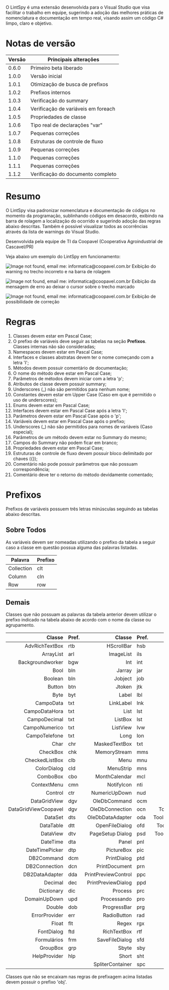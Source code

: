 O LintSpy é uma extensão desenvolvida para o Visual Studio que visa facilitar o trabalho em equipe, sugerindo a adoção das melhores práticas de nomenclatura e documentação em tempo real, visando assim um código C# limpo, claro e objetivo.

# Notas de versão

Versão | Principais alterações
------ | -----------
0.6.0  | Primeiro beta liberado
1.0.0  | Versão inicial
1.0.1  | Otimização de busca de prefixos
1.0.2  | Prefixos internos
1.0.3  | Verificação do summary
1.0.4  | Verificação de variáveis em foreach
1.0.5  | Propriedades de classe
1.0.6  | Tipo real de declarações "var"
1.0.7  | Pequenas correções
1.0.8  | Estruturas de controle de fluxo
1.0.9  | Pequenas correções
1.1.0  | Pequenas correções
1.1.1  | Pequenas correções
1.1.2  | Verificação do documento completo

# Resumo


O LintSpy visa padronizar nomenclatura e documentação de códigos no momento da programação, sublinhando códigos em desacordo, exibindo na barra de rolagem a localização do ocorrido e sugerindo adoção das regras abaixo descritas. Também é possível visualizar todos as ocorrências através da lista de warnings do Visual Studio.

Desenvolvida pela equipe de TI da Coopavel (Cooperativa Agroindustrial de Cascavel/PR)

Veja abaixo um exemplo do LintSpy em funcionamento:

![Image not found, email me: informatica@coopavel.com.br](https://farm8.staticflickr.com/7906/33482662428_43d2fd3651_o.png)
Exibição do warning no trecho incorreto e na barra de rolagem

![Image not found, email me: informatica@coopavel.com.br](https://farm8.staticflickr.com/7849/32416775557_df5dbf56be_o.png)
Exibição da mensagem de erro ao deixar o cursor sobre o trecho marcado

![Image not found, email me: informatica@coopavel.com.br](https://farm8.staticflickr.com/7832/40393392953_6e193c0da5_o.png)
Exibição de possibilidade de correção

# Regras

1. Classes devem estar em Pascal Case;
2. O prefixo de variáveis deve seguir as tabelas na seção **Prefixos**. Classes internas não são consideradas;
3. Namespaces devem estar em Pascal Case;
4. Interfaces e classes abstratas devem ter o nome começando com a letra 'I';
5. Métodos devem possuir comentário de documentação;
6. O nome do método deve estar em Pascal Case;
7. Parâmetros de métodos devem iniciar com a letra 'p';
8. Atributos de classe devem possuir summary;
9. Underscores (_) não são permitidos para nenhum nome;
10. Constantes devem estar em Upper Case (Caso em que é permitido o uso de underscores);
11. Enums devem estar em Pascal Case;
12. Interfaces devem estar em Pascal Case após a letra 'I';
13. Parâmetros devem estar em Pascal Case após o 'p';
14. Variáveis devem estar em Pascal Case após o prefixo;
15. Underscores (_) não são permitidos para nomes de variáveis (Caso especial);
16. Parâmetros de um método devem estar no Summary do mesmo;
17. Campos do Summary não podem ficar em branco;
18. Propriedades devem estar em Pascal Case;
19. Estruturas de controle de fluxo devem possuir bloco delimitado por chaves ({});
20. Comentário não pode possuir parâmetros que não possuam correspondência;
21. Comentário deve ter o retorno do método devidamente comentado;

# Prefixos

Prefixos de variáveis possuem três letras minúsculas seguindo as tabelas abaixo descritas.

## Sobre Todos

As variáveis devem ser nomeadas utilizando o prefixo da tabela a seguir caso a classe em questão possua alguma das palavras listadas.

Palavra | Prefixo
-------------- | ------
Collection | clt
Column | cln
Row | row

## Demais

Classes que não possuam as palavras da tabela anterior devem utilizar o prefixo indicado na tabela abaixo de acordo com o nome da classe ou agrupamento.

**Classe** | **Pref.** | **Classe** | **Pref.** | **Classe** | **Pref.**
---------: | ----------- | ---------: | ----------- | ---------: | -----------
AdvRichTextBox | rtb | HScrollBar | hsb | Splitter | spt
ArrayList | arl | ImageList | ils | SqlCommand | scm
Backgroundworker | bgw | Int | int | SqlConnection | scn
Bool | bln | Jarray | jar | SqlDataAdapter | sda
Boolean | bln | Jobject | job | StatusBar | sta
Button | btn | Jtoken | jtk | StatusStrip | sst
Byte  | byt | Label | lbl | StreamWriter | stw
CampoData | txt | LinkLabel | lnk | String | str
CampoDataHora | txt | List | lst | StringBuilder | stb
CampoDecimal | txt | ListBox | lst | TabControl | tbc
CampoNumerico | txt | ListView | lvw | TabPage | tbp
CampoTelefone | txt | Long | lon | TextBox | txt
Char | chr | MaskedTextBox | txt | Textboxnumauto | txt
CheckBox | chk | MemoryStream | mms | Timer | tmr
CheckedListBox | clb | Menu | mnu | TimeSpan | tms
ColorDialog | cld | MenuStrip | mns | ToolBar | tlb
ComboBox | cbo | MonthCalendar | mcl | ToolStrip | tsp
ContextMenu | cmn | NotifyIcon | nti | ToolStripButton | tsb
Control | ctr | NumericUpDown | nud | ToolStripDrop... | 
DataGridView | dgv | OleDbCommand | ocm | DownButton | btn
DataGridViewCoopavel | dgv | OleDbConnection | ocn | ToolStripMenuItem | tmi
DataSet | dts | OleDbDataAdapter | oda | ToolStripProgressBar | prg
DataTable | dtt | OpenFileDialog | ofd | ToolStripSplitButton | btn
DataView | dtv | PageSetup Dialog | psd | ToolStripStatusLabel | lbl
DateTime  | dta | Panel | pnl | ToolTip | tip
DateTimePicker | dtp | PictureBox | pic | TrackBar | trb
DB2Command | dcm | PrintDialog | ptd | TreeView | tre
DB2Connection | dcn | PrintDocument | prn | Uint | uin
DB2DataAdapter | dda | PrintPreviewControl | ppc | Ulong | uln
Decimal | dec | PrintPreviewDialog | ppd | Ushort | ush
Dictionary | dic | Process | prc | VScrollBar | vsb
DomainUpDown | upd | Processando | pro | XmlAttribute | xat
Double | dob | ProgressBar | prg | XmlDictionary | xdi
ErrorProvider | err | RadioButton | rad | XmlDocument | xdo
Float | flt | Regex | rgx | XmlElement | xel
FontDialog | ftd | RichTextBox | rtf | XmlEntity | xen
Formulários | frm | SaveFileDialog | sfd | XmlNode | xnd
GroupBox | grp | Sbyte | sby | XmlNodeList | xnl
HelpProvider | hlp | Short | sht | XmlReader | xre
 | | | SpliterContainer | spc | XmlWriter | xwr


Classes que não se encaixam nas regras de prefixagem acima listadas devem possuir o prefixo 'obj'.
